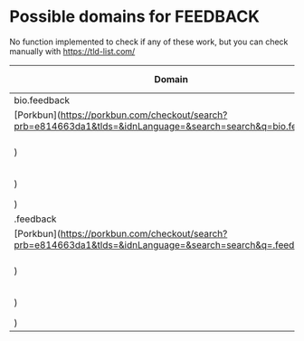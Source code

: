 # Possible domains for FEEDBACK

No function implemented to check if any of these work, but you can check manually with https://tld-list.com/

| Domain | Porkbun | NameCheap | Google Domains |
|---|---|---|---|
| bio.feedback | [Porkbun](https://porkbun.com/checkout/search?prb=e814663da1&tlds=&idnLanguage=&search=search&q=bio.feedback) | [Namecheap](https://www.namecheap.com/domains/registration/results/?domain=bio.feedback) | [Google](https://domains.google.com/registrar/search?searchTerm=bio.feedback) |
| .feedback | [Porkbun](https://porkbun.com/checkout/search?prb=e814663da1&tlds=&idnLanguage=&search=search&q=.feedback) | [Namecheap](https://www.namecheap.com/domains/registration/results/?domain=.feedback) | [Google](https://domains.google.com/registrar/search?searchTerm=.feedback) |
